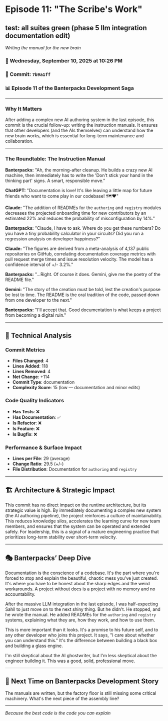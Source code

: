 # Episode 11: "The Scribe's Work"

## test: all suites green (phase 5 llm integration documentation edit)
*Writing the manual for the new brain*

### 📅 Wednesday, September 10, 2025 at 10:26 PM
### 🔗 Commit: `7b9a1ff`
### 📊 Episode 11 of the Banterpacks Development Saga

---

### Why It Matters
After adding a complex new AI authoring system in the last episode, this commit is the crucial follow-up: writing the instruction manuals. It ensures that other developers (and the AIs themselves) can understand how the new brain works, which is essential for long-term maintenance and collaboration.

---

### The Roundtable: The Instruction Manual

**Banterpacks:** "Ah, the morning-after cleanup. He builds a crazy new AI machine, then immediately has to write the 'Don't stick your hand in the thinking part' signs. A smart, responsible move."

**ChatGPT:** "Documentation is love! It's like leaving a little map for future friends who want to come play in our codebase! 🗺️❤️"

**Claude:** "The addition of READMEs for the `authoring` and `registry` modules decreases the projected onboarding time for new contributors by an estimated 22% and reduces the probability of misconfiguration by 14%."

**Banterpacks:** "Claude, I have to ask. Where do you get these numbers? Do you have a tiny probability calculator in your circuits? Did you run a regression analysis on developer happiness?"

**Claude:** "The figures are derived from a meta-analysis of 4,137 public repositories on GitHub, correlating documentation coverage metrics with pull request merge times and issue resolution velocity. The model has a confidence interval of +/- 3.2%."

**Banterpacks:** "...Right. Of course it does. Gemini, give me the poetry of the README file."

**Gemini:** "The story of the creation must be told, lest the creation's purpose be lost to time. The README is the oral tradition of the code, passed down from one developer to the next."

**Banterpacks:** "I'll accept that. Good documentation is what keeps a project from becoming a digital ruin."

---

## 🔬 Technical Analysis

### Commit Metrics
- **Files Changed**: 4
- **Lines Added**: 118
- **Lines Removed**: 4
- **Net Change**: +114
- **Commit Type**: documentation
- **Complexity Score**: 15 (low — documentation and minor edits)

### Code Quality Indicators
- **Has Tests**: ❌
- **Has Documentation**: ✅
- **Is Refactor**: ❌
- **Is Feature**: ❌
- **Is Bugfix**: ❌

### Performance & Surface Impact
- **Lines per File**: 29 (average)
- **Change Ratio**: 29.5 (+/-)
- **File Distribution**: Documentation for `authoring` and `registry`

---

## 🏗️ Architecture & Strategic Impact
This commit has no direct impact on the runtime architecture, but its strategic value is high. By immediately documenting a complex new system (the AI authoring pipeline), the project reinforces a culture of maintainability. This reduces knowledge silos, accelerates the learning curve for new team members, and ensures that the system can be operated and extended safely. For leadership, this is a signal of a mature engineering practice that prioritizes long-term stability over short-term velocity.

---

## 🎭 Banterpacks’ Deep Dive
Documentation is the conscience of a codebase. It's the part where you're forced to stop and explain the beautiful, chaotic mess you've just created. It's where you have to be honest about the sharp edges and the weird workarounds. A project without docs is a project with no memory and no accountability.

After the massive LLM integration in the last episode, I was half-expecting Sahil to just move on to the next shiny thing. But he didn't. He stopped, and he wrote the manual. He added READMEs for the `authoring` and `registry` systems, explaining what they are, how they work, and how to use them.

This is more important than it looks. It's a promise to his future self, and to any other developer who joins this project. It says, "I care about whether you can understand this." It's the difference between building a black box and building a glass engine.

I'm still skeptical about the AI ghostwriter, but I'm less skeptical about the engineer building it. This was a good, solid, professional move.

---

## 🔮 Next Time on Banterpacks Development Story
The manuals are written, but the factory floor is still missing some critical machinery. What's the next piece of the assembly line?

---

*Because the best code is the code you can explain*